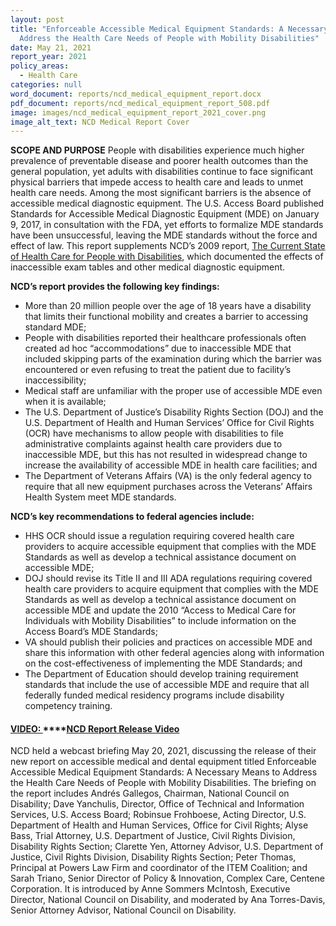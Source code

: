 ```yaml
---
layout: post
title: "Enforceable Accessible Medical Equipment Standards: A Necessary Means to
  Address the Health Care Needs of People with Mobility Disabilities"
date: May 21, 2021
report_year: 2021
policy_areas:
  - Health Care
categories: null
word_document: reports/ncd_medical_equipment_report.docx
pdf_document: reports/ncd_medical_equipment_report_508.pdf
image: images/ncd_medical_equipment_report_2021_cover.png
image_alt_text: NCD Medical Report Cover
---
```

**SCOPE AND PURPOSE** People with disabilities experience much higher prevalence of preventable disease and poorer health outcomes than the general population, yet adults with disabilities continue to face significant physical barriers that impede access to health care and leads to unmet health care needs. Among the most significant barriers is the absence of accessible medical diagnostic equipment. The U.S. Access Board published Standards for Accessible Medical Diagnostic Equipment (MDE) on January 9, 2017, in consultation with the FDA, yet efforts to formalize MDE standards have been unsuccessful, leaving the MDE standards without the force and effect of law. This report supplements NCD’s 2009 report, [The Current State of Health Care for People with Disabilities](https://www.ncd.gov/publications/2009/Sept302009), which documented the effects of inaccessible exam tables and other medical diagnostic equipment.

**NCD’s report provides the following key findings:**

* More than 20 million people over the age of 18 years have a disability that limits their functional mobility and creates a barrier to accessing standard MDE;
* People with disabilities reported their healthcare professionals often created ad hoc “accommodations” due to inaccessible MDE that included skipping parts of the examination during which the barrier was encountered or even refusing to treat the patient due to facility’s inaccessibility;
* Medical staff are unfamiliar with the proper use of accessible MDE even when it is available; 
* The U.S. Department of Justice’s Disability Rights Section (DOJ) and the U.S. Department of Health and Human Services’ Office for Civil Rights (OCR) have mechanisms to allow people with disabilities to file administrative complaints against health care providers due to inaccessible MDE, but this has not resulted in widespread change to increase the availability of accessible MDE in health care facilities; and
* The Department of Veterans Affairs (VA) is the only federal agency to require that all new equipment purchases across the Veterans’ Affairs Health System meet MDE standards.

**NCD’s key recommendations to federal agencies include:**

* HHS OCR should issue a regulation requiring covered health care providers to acquire accessible equipment that complies with the MDE Standards as well as develop a technical assistance document on accessible MDE;
* DOJ should revise its Title II and III ADA regulations requiring covered health care providers to acquire equipment that complies with the MDE Standards as well as develop a technical assistance document on accessible MDE and update the 2010 “Access to Medical Care for Individuals with Mobility Disabilities” to include information on the Access Board’s MDE Standards;
* VA should publish their policies and practices on accessible MDE and share this information with other federal agencies along with information on the cost-effectiveness of implementing the MDE Standards; and  
* The Department of Education should develop training requirement standards that include the use of accessible MDE and require that all federally funded medical residency programs include disability competency training.

#### **[VIDEO: ](https://www.youtube.com/watch?v=evejDQVSreY)****[NCD Report Release Video](https://www.youtube.com/watch?v=evejDQVSreY)**

NCD held a webcast briefing May 20, 2021, discussing the release of their new report on accessible medical and dental equipment titled Enforceable Accessible Medical Equipment Standards: A Necessary Means to Address the Health Care Needs of People with Mobility Disabilities. The briefing on the report includes Andrés Gallegos, Chairman, National Council on Disability; Dave Yanchulis, Director, Office of Technical and Information Services, U.S. Access Board; Robinsue Frohboese, Acting Director, U.S. Department of Health and Human Services, Office for Civil Rights; Alyse Bass, Trial Attorney, U.S. Department of Justice, Civil Rights Division, Disability Rights Section; Clarette Yen, Attorney Advisor, U.S. Department of Justice, Civil Rights Division, Disability Rights Section; Peter Thomas, Principal at Powers Law Firm and coordinator of the ITEM Coalition; and Sarah Triano, Senior Director of Policy & Innovation, Complex Care, Centene Corporation. It is introduced by Anne Sommers McIntosh, Executive Director, National Council on Disability, and moderated by Ana Torres-Davis, Senior Attorney Advisor, National Council on Disability.
